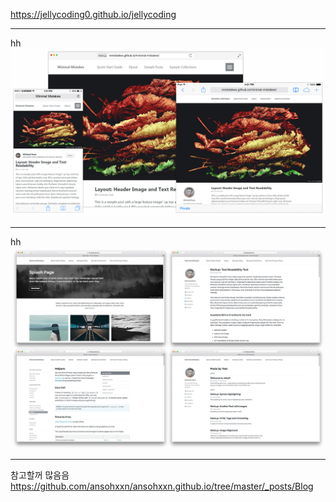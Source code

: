
https://jellycoding0.github.io/jellycoding

---
hh
<img src="screenshot.png">




---
hh
![layout examples](screenshot-layouts.png)

---

참고할꺼 많음음
https://github.com/ansohxxn/ansohxxn.github.io/tree/master/_posts/Blog